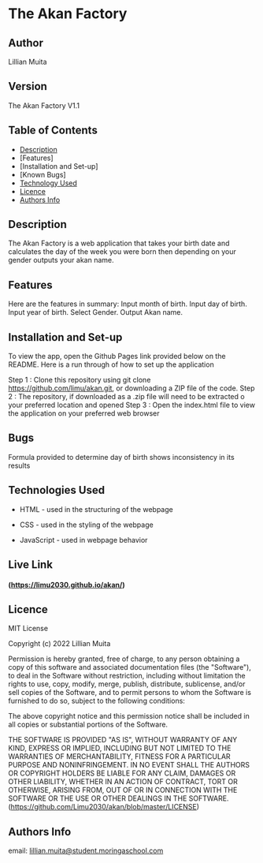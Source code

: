 # The Akan Factory

## Author

<p>Lillian Muita<p>

## Version

<p> The Akan Factory V1.1<p>

## Table of Contents

- [Description](#Description)
- [Features]
- [Installation and Set-up]
- [Known Bugs]
- [Technology Used](#technologies-used)
- [Licence](#licence)
- [Authors Info](#author-Info)

## Description

<p>The Akan Factory is a web application that takes your birth date and
        calculates the day of the week you were born then depending on your
        gender outputs your akan name.</p>

## Features

<p>Here are the features in summary:
Input month of birth.
Input day of birth.
Input year  of birth.
Select Gender.
Output Akan name.
<p>
        
## Installation and Set-up

To view the app, open the Github Pages link provided below on the README. Here is a run through of how to set up the application

Step 1 : Clone this repository using git clone https://github.com/limu/akan.git, or downloading a ZIP file of the code.
Step 2 : The repository, if downloaded as a .zip file will need to be extracted o your preferred location and opened
Step 3 : Open the index.html file to view the application on your preferred web browser

## Bugs

Formula provided to determine day of birth shows inconsistency in its results

## Technologies Used

- HTML - used in the structuring of the webpage

- CSS - used in the styling of the webpage

- JavaScript - used in webpage behavior

## Live Link

#### (https://limu2030.github.io/akan/)

## Licence

MIT License

Copyright (c) 2022 Lillian Muita

Permission is hereby granted, free of charge, to any person obtaining a copy
of this software and associated documentation files (the "Software"), to deal
in the Software without restriction, including without limitation the rights
to use, copy, modify, merge, publish, distribute, sublicense, and/or sell
copies of the Software, and to permit persons to whom the Software is
furnished to do so, subject to the following conditions:

The above copyright notice and this permission notice shall be included in all
copies or substantial portions of the Software.

THE SOFTWARE IS PROVIDED "AS IS", WITHOUT WARRANTY OF ANY KIND, EXPRESS OR
IMPLIED, INCLUDING BUT NOT LIMITED TO THE WARRANTIES OF MERCHANTABILITY,
FITNESS FOR A PARTICULAR PURPOSE AND NONINFRINGEMENT. IN NO EVENT SHALL THE
AUTHORS OR COPYRIGHT HOLDERS BE LIABLE FOR ANY CLAIM, DAMAGES OR OTHER
LIABILITY, WHETHER IN AN ACTION OF CONTRACT, TORT OR OTHERWISE, ARISING FROM,
OUT OF OR IN CONNECTION WITH THE SOFTWARE OR THE USE OR OTHER DEALINGS IN THE
SOFTWARE.
(https://github.com/Limu2030/akan/blob/master/LICENSE)

## Authors Info

email: lillian.muita@student.moringaschool.com
